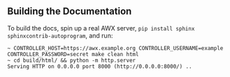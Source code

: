 Building the Documentation
--------------------------
To build the docs, spin up a real AWX server, `pip install sphinx sphinxcontrib-autoprogram`, and run:

    ~ CONTROLLER_HOST=https://awx.example.org CONTROLLER_USERNAME=example CONTROLLER_PASSWORD=secret make clean html
    ~ cd build/html/ && python -m http.server
    Serving HTTP on 0.0.0.0 port 8000 (http://0.0.0.0:8000/) ..
